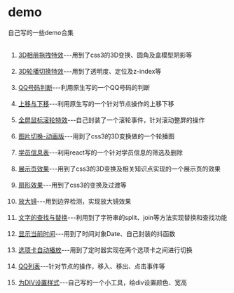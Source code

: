 # demo
自己写的一些demo合集
<ol>
    <li><a target="_blank" href="https://ifecoder.github.io/demo/3D%E7%9B%B8%E5%86%8C%E6%8B%96%E6%8B%BD%E7%89%B9%E6%95%88/3D%E7%9B%B8%E5%86%8C%E6%8B%96%E6%8B%BD%E7%89%B9%E6%95%88.html">3D相册拖拽特效</a>---用到了css3的3D变换、圆角及盒模型阴影等</li>
    <li><a target="_blank" href="">3D轮播切换特效</a>---用到了透明度、定位及z-index等</li>
    <li><a target="_blank" href="">QQ号码判断</a>---利用原生写的一个QQ号码的判断</li>
    <li><a target="_blank" href="">上移与下移</a>---利用原生写的一个针对节点操作的上移下移</li>
    <li><a target="_blank" href="">全屏鼠标滚轮特效</a>---自己封装了一个滚轮事件，针对滚动整屏的操作</li>
    <li><a target="_blank" href="">图片切换-动画版</a>---用到了css3的3D变换做的一个轮播图</li>
    <li><a target="_blank" href="">学员信息表</a>---利用react写的一个针对学员信息的筛选及删除</li>
    <li><a target="_blank" href="">展示页效果</a>---用到了css3的3D变换及相关知识点实现的一个展示页的效果</li>
    <li><a target="_blank" href="">扇形效果</a>---用到了css3的变换及过渡等</li>
    <li><a target="_blank" href="">放大镜</a>---用到边界检测，实现放大镜效果</li>
    <li><a target="_blank" href="">文字的查找与替换</a>---利用到了字符串的split、join等方法实现替换和查找功能</li>
    <li><a target="_blank" href="">显示当前时间</a>---用到了时间对象Date、自己封装的抖函数</li>
    <li><a target="_blank" href="">选项卡自动播放</a>---用到了定时器实现在两个选项卡之间进行切换</li>
    <li><a target="_blank" href="">QQ列表</a>---针对节点的操作，移入、移出、点击事件等</li>
    <li><a target="_blank" href="">为DIV设置样式</a>---自己写的一个小工具，给div设置颜色、宽高</li> 
</ol>

